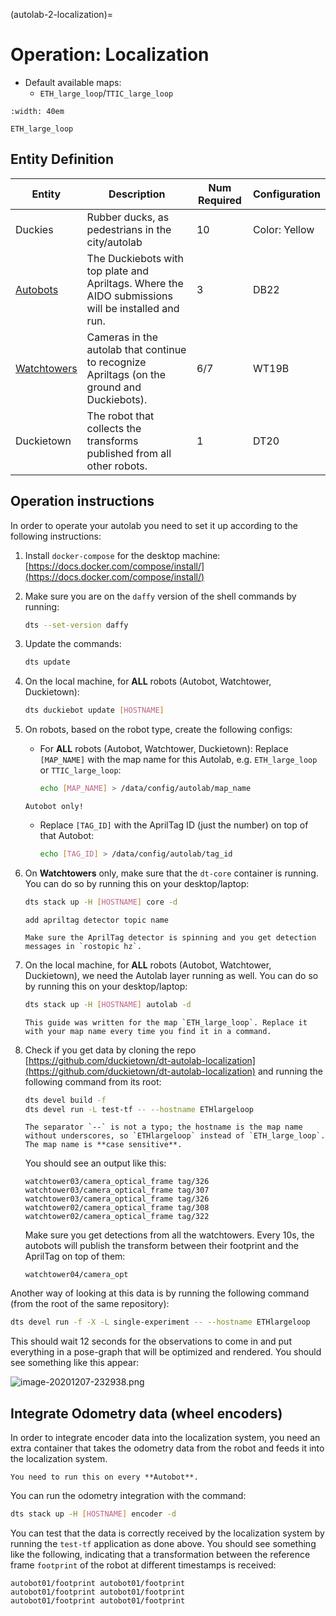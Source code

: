 (autolab-2-localization)=
# Operation: Localization

- Default available maps:
  - `ETH_large_loop`/`TTIC_large_loop`

```{figure} ./_images/localization-operations/eth_large_loop.png
:width: 40em

ETH_large_loop
```

## Entity Definition

| Entity                                                                                        | Description                                                                                          | Num Required | Configuration   |
| --------------------------------------------------------------------------------------------- | ---------------------------------------------------------------------------------------------------- | ------------ | --------------- |
| Duckies                                                                                       | Rubber ducks, as pedestrians in the city/autolab                                                     | 10           | Color: Yellow   |
| [Autobots](https://docs.duckietown.org/daffy/opmanual_autolab/out/autolab_autobot_specs.html) | The Duckiebots with top plate and Apriltags. Where the AIDO submissions will be installed and run. | 3            | DB22            |
| [Watchtowers](https://docs.duckietown.org/daffy/opmanual_autolab/out/watchtower_hardware.html) | Cameras in the autolab that continue to recognize Apriltags (on the ground and Duckiebots).       | 6/7          | WT19B           |
| Duckietown                                                                                    | The robot that collects the transforms published from all other robots.                             | 1            | DT20            |

## Operation instructions

In order to operate your autolab you need to set it up according to the following instructions:

1. Install `docker-compose` for the desktop machine: [https://docs.docker.com/compose/install/](https://docs.docker.com/compose/install/)
2. Make sure you are on the `daffy` version of the shell commands by running:

    ```bash
    dts --set-version daffy
    ```

3. Update the commands:

    ```bash
    dts update
    ```

4. On the local machine, for **ALL** robots (Autobot, Watchtower, Duckietown):

    ```bash
    dts duckiebot update [HOSTNAME]
    ```

5. On robots, based on the robot type, create the following configs:
    
    - For **ALL** robots (Autobot, Watchtower, Duckietown):
        Replace `[MAP_NAME]` with the map name for this Autolab, e.g. `ETH_large_loop` or `TTIC_large_loop`:

        ```bash
        echo [MAP_NAME] > /data/config/autolab/map_name
        ```

    ```{attention}
    Autobot only!
    ```

    - Replace `[TAG_ID]` with the AprilTag ID (just the number) on top of that Autobot:

        ```bash
        echo [TAG_ID] > /data/config/autolab/tag_id
        ```

6. On **Watchtowers** only, make sure that the `dt-core` container is running. You can do so by running this on your desktop/laptop:

    ```bash
    dts stack up -H [HOSTNAME] core -d
    ```

    ```{todo}
    add apriltag detector topic name
    ```

    ```{tip}
    Make sure the AprilTag detector is spinning and you get detection messages in `rostopic hz`.
    ```

7. On the local machine, for **ALL** robots (Autobot, Watchtower, Duckietown), we need the Autolab layer running as well. You can do so by running this on your desktop/laptop:

    ```bash
    dts stack up -H [HOSTNAME] autolab -d
    ```

    ```{note}
    This guide was written for the map `ETH_large_loop`. Replace it with your map name every time you find it in a command.
    ```

9. Check if you get data by cloning the repo [https://github.com/duckietown/dt-autolab-localization](https://github.com/duckietown/dt-autolab-localization) and running the following command from its root:

      ```bash
      dts devel build -f
      dts devel run -L test-tf -- --hostname ETHlargeloop
      ```

      ```{attention}
      The separator `--` is not a typo; the hostname is the map name without underscores, so `ETHlargeloop` instead of `ETH_large_loop`. The map name is **case sensitive**.
      ```

      You should see an output like this:

    ```
    watchtower03/camera_optical_frame tag/326
    watchtower03/camera_optical_frame tag/307
    watchtower03/camera_optical_frame tag/326
    watchtower02/camera_optical_frame tag/308
    watchtower02/camera_optical_frame tag/322
    ```

    Make sure you get detections from all the watchtowers. Every 10s, the autobots will publish the transform between their footprint and the AprilTag on top of them:

    ```
    watchtower04/camera_opt

Another way of looking at this data is by running the following command (from the root of the same repository):

```bash
dts devel run -f -X -L single-experiment -- --hostname ETHlargeloop
```

This should wait 12 seconds for the observations to come in and put everything in a pose-graph that will be optimized and rendered. You should see something like this appear:

![image-20201207-232938.png](./_images/localization-operations/image-20201207-232938.png)

## Integrate Odometry data (wheel encoders)

In order to integrate encoder data into the localization system, you need an extra container that takes the odometry data from the robot and feeds it into the localization system.

```{note}
You need to run this on every **Autobot**.
```

You can run the odometry integration with the command:

```bash
dts stack up -H [HOSTNAME] encoder -d
```

You can test that the data is correctly received by the localization system by running the `test-tf` application as done above. You should see something like the following, indicating that a transformation between the reference frame `footprint` of the robot at different timestamps is received:

```plaintext
autobot01/footprint autobot01/footprint
autobot01/footprint autobot01/footprint
autobot01/footprint autobot01/footprint
```

